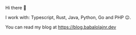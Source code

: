Hi there 👋

I work with: Typescript, Rust, Java, Python, Go and PHP 😉.

You can read my blog at https://blog.babalolajnr.dev
